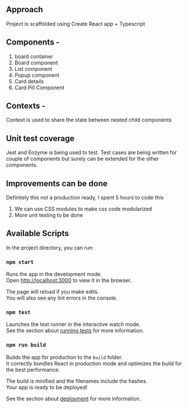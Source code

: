 ## Approach

Project is scaffolded using Create React app + Typescript
## Components -

1) board container
2) Board component
3) List component 
4) Popup component
5) Card details
6) Card Pill Component
## Contexts -

Context is used to share the state between nested child components

## Unit test coverage
Jest and Enzyme is being used to test. Test cases are being written for couple of components but surely can be extended for the other components.

## Improvements can be done

Definitely this not a production ready, I spent 5 hours to code this

1) We can use CSS modules to make css code modularized
2) More unit testing to be done

## Available Scripts

In the project directory, you can run:

### `npm start`

Runs the app in the development mode.\
Open [http://localhost:3000](http://localhost:3000) to view it in the browser.

The page will reload if you make edits.\
You will also see any lint errors in the console.

### `npm test`

Launches the test runner in the interactive watch mode.\
See the section about [running tests](https://facebook.github.io/create-react-app/docs/running-tests) for more information.

### `npm run build`

Builds the app for production to the `build` folder.\
It correctly bundles React in production mode and optimizes the build for the best performance.

The build is minified and the filenames include the hashes.\
Your app is ready to be deployed!

See the section about [deployment](https://facebook.github.io/create-react-app/docs/deployment) for more information.
